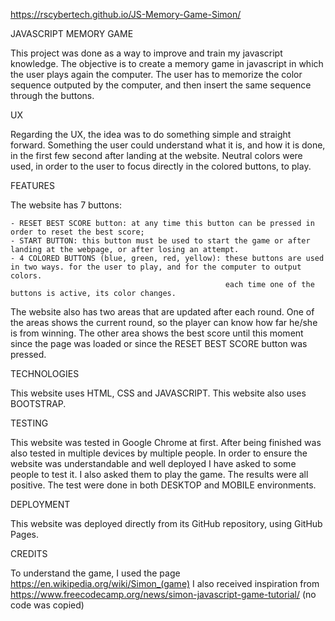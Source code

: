 https://rscybertech.github.io/JS-Memory-Game-Simon/

JAVASCRIPT MEMORY GAME

This project was done as a way to improve and train my javascript knowledge.
The objective is to create a memory game in javascript in which the user plays again the computer.
The user has to memorize the color sequence outputed by the computer, and then insert the same sequence through the buttons.

UX

Regarding the UX, the idea was to do something simple and straight forward.
Something the user could understand what it is, and how it is done, in the first few second after landing at the website.
Neutral colors were used, in order to the user to focus directly in the colored buttons, to play.

FEATURES

The website has 7 buttons:
    
    - RESET BEST SCORE button: at any time this button can be pressed in order to reset the best score;
    - START BUTTON: this button must be used to start the game or after landing at the webpage, or after losing an attempt.
    - 4 COLORED BUTTONS (blue, green, red, yellow): these buttons are used in two ways. for the user to play, and for the computer to output colors.
                                                    each time one of the buttons is active, its color changes.
                
The website also has two areas that are updated after each round.
One of the areas shows the current round, so the player can know how far he/she is from winning.
The other area shows the best score until this moment since the page was loaded or since the RESET BEST SCORE button was pressed.

TECHNOLOGIES

This website uses HTML, CSS and JAVASCRIPT.
This website also uses BOOTSTRAP.

TESTING

This website was tested in Google Chrome at first.
After being finished was also tested in multiple devices by multiple people.
In order to ensure the website was understandable and well deployed I have asked to some people to test it.
I also asked them to play the game.
The results were all positive.
The test were done in both DESKTOP and MOBILE environments.

DEPLOYMENT

This website was deployed directly from its GitHub repository, using GitHub Pages.

CREDITS

To understand the game, I used the page https://en.wikipedia.org/wiki/Simon_(game)
I also received inspiration from https://www.freecodecamp.org/news/simon-javascript-game-tutorial/
(no code was copied)
